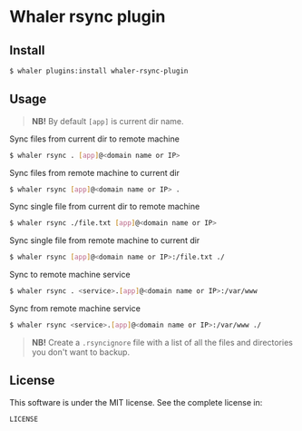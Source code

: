 # Whaler rsync plugin

## Install

```sh
$ whaler plugins:install whaler-rsync-plugin
```

## Usage

> **NB!** By default `[app]` is current dir name.

Sync files from current dir to remote machine

```sh
$ whaler rsync . [app]@<domain name or IP>
```

Sync files from remote machine to current dir

```sh
$ whaler rsync [app]@<domain name or IP> .
```

Sync single file from current dir to remote machine

```sh
$ whaler rsync ./file.txt [app]@<domain name or IP>
```

Sync single file from remote machine to current dir

```sh
$ whaler rsync [app]@<domain name or IP>:/file.txt ./
```

Sync to remote machine service

```sh
$ whaler rsync . <service>.[app]@<domain name or IP>:/var/www
```

Sync from remote machine service

```sh
$ whaler rsync <service>.[app]@<domain name or IP>:/var/www ./
```

> **NB!** Create a `.rsyncignore` file with a list of all the files and directories you don't want to backup.

## License

This software is under the MIT license. See the complete license in:

```
LICENSE
```
